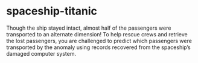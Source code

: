 # spaceship-titanic
 Though the ship stayed intact, almost half of the passengers were transported to an alternate dimension! To help rescue crews and retrieve the lost passengers, you are challenged to predict which passengers were transported by the anomaly using records recovered from the spaceship’s damaged computer system.
